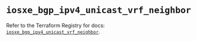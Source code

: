 # `iosxe_bgp_ipv4_unicast_vrf_neighbor`

Refer to the Terraform Registry for docs: [`iosxe_bgp_ipv4_unicast_vrf_neighbor`](https://registry.terraform.io/providers/ciscodevnet/iosxe/0.9.3/docs/resources/bgp_ipv4_unicast_vrf_neighbor).
